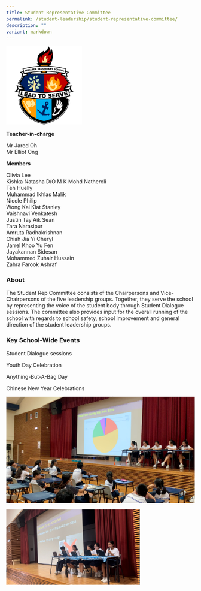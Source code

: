 ```yaml
---
title: Student Representative Committee
permalink: /student-leadership/student-representative-committee/
description: ""
variant: markdown
---
```

<img style="width:40%" src="/images/Crest%20SRC.png">

**Teacher-in-charge**  

Mr Jared Oh  <br>
Mr Elliot Ong
  
**Members**

Olivia Lee  <br>
Kishka Natasha D/O M K Mohd Natheroli  <br>
Teh Huelly  <br>
Muhammad Ikhlas Malik  <br>
Nicole Philip  <br>
Wong Kai Kiat Stanley  <br>
Vaishnavi Venkatesh<br>
Justin Tay Aik Sean  <br>
Tara Narasipur  <br>
Amruta Radhakrishnan  <br>
Chiah Jia Yi Cheryl  <br>
Jarrel Khoo Yu Fen  <br>
Jayakannan Sidesan  <br>
Mohammed Zuhair Hussain  <br>
Zahra Farook Ashraf  
  

### About
The Student Rep Committee consists of the Chairpersons and Vice-Chairpersons of the five leadership groups. Together, they serve the school by representing the voice of the student body through Student Dialogue sessions. The committee also provides input for the overall running of the school with regards to school safety, school improvement and general direction of the student leadership groups.

### Key School-Wide Events

Student Dialogue sessions

Youth Day Celebration

Anything-But-A-Bag Day

Chinese New Year Celebrations

![](/images/2019%20Dialogue%20Session.png)

![](/images/student%20rep%20committee.jpg)